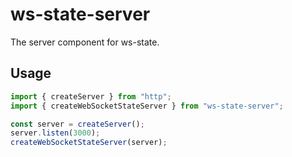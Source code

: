 # ws-state-server

The server component for ws-state.

## Usage

```typescript
import { createServer } from "http";
import { createWebSocketStateServer } from "ws-state-server";

const server = createServer();
server.listen(3000);
createWebSocketStateServer(server);
```

